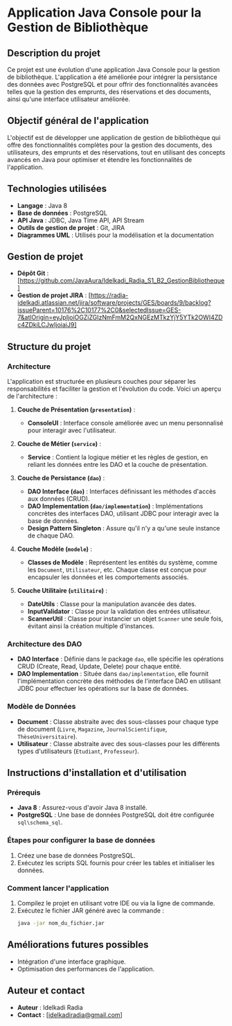 # Application Java Console pour la Gestion de Bibliothèque

## Description du projet

Ce projet est une évolution d'une application Java Console pour la gestion de bibliothèque. L'application a été améliorée pour intégrer la persistance des données avec PostgreSQL et pour offrir des fonctionnalités avancées telles que la gestion des emprunts, des réservations et des documents, ainsi qu'une interface utilisateur améliorée.

## Objectif général de l'application

L'objectif est de développer une application de gestion de bibliothèque qui offre des fonctionnalités complètes pour la gestion des documents, des utilisateurs, des emprunts et des réservations, tout en utilisant des concepts avancés en Java pour optimiser et étendre les fonctionnalités de l'application.

## Technologies utilisées

- **Langage** : Java 8
- **Base de données** : PostgreSQL
- **API Java** : JDBC, Java Time API, API Stream
- **Outils de gestion de projet** : Git, JIRA
- **Diagrammes UML** : Utilisés pour la modélisation et la documentation

## Gestion de projet

- **Dépôt Git** : [https://github.com/JavaAura/Idelkadi_Radia_S1_B2_GestionBibliotheque]
- **Gestion de projet JIRA** : [https://radia-idelkadi.atlassian.net/jira/software/projects/GES/boards/9/backlog?issueParent=10176%2C10177%2C0&selectedIssue=GES-7&atlOrigin=eyJpIjoiOGZiZGIzNmFmM2QxNGEzMTkzYjY5YTk2OWI4ZDc4ZDkiLCJwIjoiaiJ9]


## Structure du projet

### Architecture

L'application est structurée en plusieurs couches pour séparer les responsabilités et faciliter la gestion et l'évolution du code. Voici un aperçu de l'architecture :

1. **Couche de Présentation (`presentation`)** :
    - **ConsoleUI** : Interface console améliorée avec un menu personnalisé pour interagir avec l'utilisateur.

2. **Couche de Métier (`service`)** :
    - **Service** : Contient la logique métier et les règles de gestion, en reliant les données entre les DAO et la couche de présentation.

3. **Couche de Persistance (`dao`)** :
    - **DAO Interface (`dao`)** : Interfaces définissant les méthodes d'accès aux données (CRUD).
    - **DAO Implementation (`dao/implementation`)** : Implémentations concrètes des interfaces DAO, utilisant JDBC pour interagir avec la base de données.
    - **Design Pattern Singleton** : Assure qu'il n'y a qu'une seule instance de chaque DAO.

4. **Couche Modèle (`modele`)** :
    - **Classes de Modèle** : Représentent les entités du système, comme les `Document`, `Utilisateur`, etc. Chaque classe est conçue pour encapsuler les données et les comportements associés.

5. **Couche Utilitaire (`utilitaire`)** :
    - **DateUtils** : Classe pour la manipulation avancée des dates.
    - **InputValidator** : Classe pour la validation des entrées utilisateur.
    - **ScannerUtil** : Classe pour instancier un objet `Scanner` une seule fois, évitant ainsi la création multiple d'instances.

### Architecture des DAO

- **DAO Interface** : Définie dans le package `dao`, elle spécifie les opérations CRUD (Create, Read, Update, Delete) pour chaque entité.
- **DAO Implementation** : Située dans `dao/implementation`, elle fournit l'implémentation concrète des méthodes de l'interface DAO en utilisant JDBC pour effectuer les opérations sur la base de données.

### Modèle de Données

- **Document** : Classe abstraite avec des sous-classes pour chaque type de document (`Livre`, `Magazine`, `JournalScientifique`, `ThèseUniversitaire`).
- **Utilisateur** : Classe abstraite avec des sous-classes pour les différents types d'utilisateurs (`Etudiant`, `Professeur`).

## Instructions d'installation et d'utilisation

### Prérequis

- **Java 8** : Assurez-vous d'avoir Java 8 installé.
- **PostgreSQL** : Une base de données PostgreSQL doit être configurée `sql\schema_sql`.

### Étapes pour configurer la base de données

1. Créez une base de données PostgreSQL.
2. Exécutez les scripts SQL fournis pour créer les tables et initialiser les données.

### Comment lancer l'application

1. Compilez le projet en utilisant votre IDE ou via la ligne de commande.
2. Exécutez le fichier JAR généré avec la commande :
   ```bash
   java -jar nom_du_fichier.jar


## Améliorations futures possibles

- Intégration d'une interface graphique.
- Optimisation des performances de l'application.

## Auteur et contact

- **Auteur** : Idelkadi Radia
- **Contact** : [idelkadiradia@gmail.com]